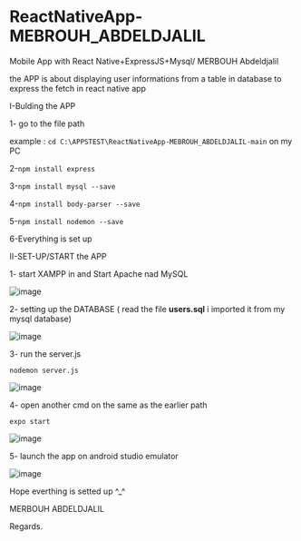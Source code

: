 # ReactNativeApp-MEBROUH_ABDELDJALIL
Mobile App with React Native+ExpressJS+Mysql/ MERBOUH Abdeldjalil

the APP is about displaying user informations from a table in database to express the fetch in react native app  

I-Bulding the APP

1- go to the file path 

example : ```cd C:\APPSTEST\ReactNativeApp-MEBROUH_ABDELDJALIL-main``` on my PC

2-```npm install express```

3-```npm install mysql --save```

4-```npm install body-parser --save```

5-```npm install nodemon --save```

6-Everything is set up

II-SET-UP/START the APP

1- start XAMPP in and Start Apache nad MySQL

![image](https://user-images.githubusercontent.com/84937719/120858040-17264c80-c57a-11eb-9acf-e4c0fbd55a98.png)

2- setting up the DATABASE ( read the file **users.sql** i imported it from my mysql database)

![image](https://user-images.githubusercontent.com/84937719/120858084-2907ef80-c57a-11eb-8d0c-c37f099c76f5.png)

3- run the server.js  

```nodemon server.js```

![image](https://user-images.githubusercontent.com/84937719/120858125-3ae99280-c57a-11eb-8ed0-da491a8f84e0.png)

4- open another cmd on the same as the earlier path

```expo start```

![image](https://user-images.githubusercontent.com/84937719/120858185-5785ca80-c57a-11eb-9ada-bfee40076865.png)

5- launch the app on android studio emulator 

![image](https://user-images.githubusercontent.com/84937719/120858275-784e2000-c57a-11eb-9a27-ef1538055799.png)

Hope everthing is setted up ^_^

MERBOUH ABDELDJALIL 

Regards.



